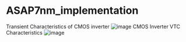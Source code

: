 # ASAP7nm_implementation


Transient Characteristics of CMOS inverter
![image](https://github.com/user-attachments/assets/614f7428-0356-43cc-9d30-6f99f74e2347)
CMOS Inverter VTC Characteristics
![image](https://github.com/user-attachments/assets/d4a22a68-1444-4e2f-ab1e-c04aea78e2d4)


